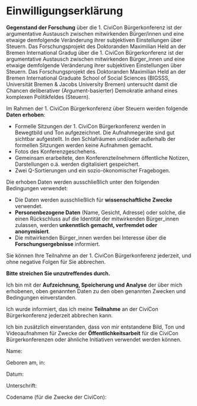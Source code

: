 # Einwilligungserklärung

**Gegenstand der Forschung** über die 1. CiviCon Bürgerkonferenz ist der argumentative Austausch zwischen mitwirkenden Bürger/innen und eine etwaige demfolgende Veränderung ihrer subjektiven Einstellungen über Steuern.
Das Forschungsprojekt des Doktoranden Maximilian Held an der Bremen International Gradug über die 1. CiviCon Bürgerkonferenz ist der argumentative Austausch zwischen mitwirkenden Bürger_innen und eine etwaige demfolgende Veränderung ihrer subjektiven Einstellungen über Steuern.
Das Forschungsprojekt des Doktoranden Maximilian Held an der Bremen International Graduate School of Social Sciences (BIGSSS, Universität Bremen & Jacobs University Bremen) untersucht damit die Chancen deliberativer (Argument-basierter) Demokratie anhand eines komplexen Politikfeldes (Steuern).

Im Rahmen der 1. CiviCon Bürgerkonferenz über Steuern werden folgende **Daten erhoben**:

- Formelle Sitzungen der 1. CiviCon Bürgerkonferenz werden in Bewegtbild und Ton aufgezeichnet.
	Die Aufnahmegeräte sind gut sichtbar aufgestellt.
	In den Schlafräumen und/oder außerhalb der formellen Sitzungen werden keine Aufnahmen gemacht.
- Fotos des Konferenzgeschehens.
- Gemeinsam erarbeitete, den Konferenzteilnehmern öffentliche Notizen, Darstellungen o.ä. werden digitalisiert gespeichert.
- Zwei Q-Sortierungen und ein sozio-ökonomischer Fragebogen.

Die erhoben Daten werden ausschließlich unter den folgenden Bedingungen verwendet:
- Die Daten werden ausschließlich für **wissenschaftliche Zwecke** verwendet.
- **Personenbezogene Daten** (Name, Gesicht, Adresse) oder solche, die einen Rückschluss auf die Identität der mitwirkenden Bürger_innen zulassen, werden **unkenntlich gemacht, verfremdet oder anonymisiert**.
- Die mitwirkenden Bürger_innen werden bei Interesse über die **Forschungsergebnisse** informiert.


Sie können Ihre Teilnahme an der 1. CiviCon Bürgerkonferenz jederzeit, und ohne negative Folgen für Sie abbrechen.

**Bitte streichen Sie unzutreffendes durch.**

Ich bin mit der **Aufzeichnung, Speicherung und Analyse** der über mich erhobenen, oben genannten Daten zu den oben genannten Zwecken und Bedingungen einverstanden.

Ich wurde informiert, das ich meine **Teilnahme** an der CiviCon Bürgerkonferenz jederzeit abbrechen kann.

Ich bin zusätzlich einverstanden, dass von mir entstandene Bild, Ton und Videoaufnahmen für Zwecke der **Öffentlichkeitsarbeit** für die CiviCon Bürgerkonferenzen oder ähnliche Initiativen verwendet werden können.


Name:


Geboren am, in:


Datum:


Unterschrift:


Codename (für die Zwecke der CiviCon):